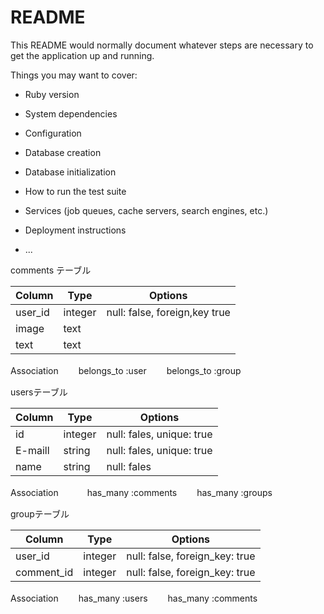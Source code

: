 # README

This README would normally document whatever steps are necessary to get the
application up and running.

Things you may want to cover:

* Ruby version

* System dependencies

* Configuration

* Database creation

* Database initialization

* How to run the test suite

* Services (job queues, cache servers, search engines, etc.)

* Deployment instructions

* ...


comments テーブル

|Column|Type|Options|  
|------|----|-------|   
|user_id|integer|null: false, foreign,key true|  
|image|text|  
|text|text|  
Association　　
belongs_to :user　　
belongs_to :group　　

usersテーブル

|Column|Type|Options|   
|------|----|-----|  
|id|integer|null: fales, unique: true|    
|E-maill|string|null: fales, unique: true|    
|name|string|null: fales|  
Association　　　
has_many :comments　　
has_many :groups　　

groupテーブル

|Column|Type|Options|   
|------|----|-------|  
|user_id|integer|null: false, foreign_key: true|  
|comment_id|integer|null: false, foreign_key: true|   
Association　　
has_many :users　　
has_many :comments　　